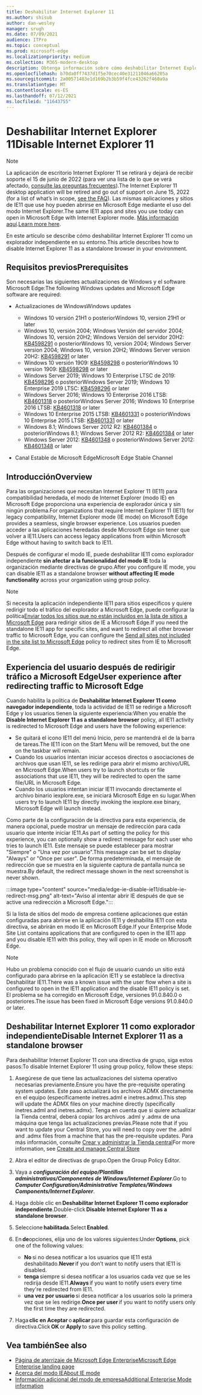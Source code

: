 ```yaml
---
title: Deshabilitar Internet Explorer 11
ms.author: shisub
author: dan-wesley
manager: srugh
ms.date: 07/09/2021
audience: ITPro
ms.topic: conceptual
ms.prod: microsoft-edge
ms.localizationpriority: medium
ms.collection: M365-modern-desktop
description: Obtenga información sobre cómo deshabilitar Internet Explorer 11 y usar el modo de Internet Explorer en Microsoft Edge.
ms.openlocfilehash: b70da0ff7437d1f5e70cec40e31211046a66205a
ms.sourcegitcommit: 2a00571483e1d169b2b3b59f4fce43262f460a9a
ms.translationtype: MT
ms.contentlocale: es-ES
ms.lasthandoff: 07/12/2021
ms.locfileid: "11643755"
---
```

# <a name="disable-internet-explorer-11"></a><span data-ttu-id="c1b98-103">Deshabilitar Internet Explorer 11</span><span class="sxs-lookup"><span data-stu-id="c1b98-103">Disable Internet Explorer 11</span></span>

>[!Note]
> <span data-ttu-id="c1b98-104">La aplicación de escritorio Internet Explorer 11 se retirará y dejará de recibir soporte el 15 de junio de 2022 (para ver una lista de lo que se verá afectado, [consulte las preguntas frecuentes](https://techcommunity.microsoft.com/t5/windows-it-pro-blog/internet-explorer-11-desktop-app-retirement-faq/ba-p/2366549)).</span><span class="sxs-lookup"><span data-stu-id="c1b98-104">The Internet Explorer 11 desktop application will be retired and go out of support on June 15, 2022 (for a list of what’s in scope, [see the FAQ](https://techcommunity.microsoft.com/t5/windows-it-pro-blog/internet-explorer-11-desktop-app-retirement-faq/ba-p/2366549)).</span></span> <span data-ttu-id="c1b98-105">Las mismas aplicaciones y sitios de IE11 que use hoy pueden abrirse en Microsoft Edge mediante el uso del modo Internet Explorer.</span><span class="sxs-lookup"><span data-stu-id="c1b98-105">The same IE11 apps and sites you use today can open in Microsoft Edge with Internet Explorer mode.</span></span> <span data-ttu-id="c1b98-106">[Más información aquí](https://blogs.windows.com/windowsexperience/2021/05/19/the-future-of-internet-explorer-on-windows-10-is-in-microsoft-edge/).</span><span class="sxs-lookup"><span data-stu-id="c1b98-106">[Learn more here](https://blogs.windows.com/windowsexperience/2021/05/19/the-future-of-internet-explorer-on-windows-10-is-in-microsoft-edge/).</span></span>

<span data-ttu-id="c1b98-107">En este artículo se describe cómo deshabilitar Internet Explorer 11 como un explorador independiente en su entorno.</span><span class="sxs-lookup"><span data-stu-id="c1b98-107">This article describes how to disable Internet Explorer 11 as a standalone browser in your environment.</span></span>

## <a name="prerequisites"></a><span data-ttu-id="c1b98-108">Requisitos previos</span><span class="sxs-lookup"><span data-stu-id="c1b98-108">Prerequisites</span></span>

<span data-ttu-id="c1b98-109">Son necesarias las siguientes actualizaciones de Windows y el software Microsoft Edge:</span><span class="sxs-lookup"><span data-stu-id="c1b98-109">The following Windows updates and Microsoft Edge software are required:</span></span>

- <span data-ttu-id="c1b98-110">Actualizaciones de Windows</span><span class="sxs-lookup"><span data-stu-id="c1b98-110">Windows updates</span></span>

  - <span data-ttu-id="c1b98-111">Windows 10 versión 21H1 o posterior</span><span class="sxs-lookup"><span data-stu-id="c1b98-111">Windows 10, version 21H1 or later</span></span>
  - <span data-ttu-id="c1b98-112">Windows 10, versión 2004; Windows Versión del servidor 2004; Windows 10, versión 20H2; Windows Versión del servidor 20H2: [KB4598291](https://support.microsoft.com/topic/february-2-2021-kb4598291-os-builds-19041-789-and-19042-789-preview-6a766199-a4f1-616e-1f5c-58bdc3ca5e3b) o posterior</span><span class="sxs-lookup"><span data-stu-id="c1b98-112">Windows 10, version 2004; Windows Server version 2004; Windows 10, version 20H2; Windows Server version 20H2: [KB4598291](https://support.microsoft.com/topic/february-2-2021-kb4598291-os-builds-19041-789-and-19042-789-preview-6a766199-a4f1-616e-1f5c-58bdc3ca5e3b) or later</span></span>
  - <span data-ttu-id="c1b98-113">Windows 10 versión 1909: [KB4598298](https://support.microsoft.com/topic/january-21-2021-kb4598298-os-build-18363-1350-preview-02dfd9ba-91a2-1b82-dede-42f288c02511) o posterior</span><span class="sxs-lookup"><span data-stu-id="c1b98-113">Windows 10 version 1909: [KB4598298](https://support.microsoft.com/topic/january-21-2021-kb4598298-os-build-18363-1350-preview-02dfd9ba-91a2-1b82-dede-42f288c02511) or later</span></span>
  - <span data-ttu-id="c1b98-114">Windows Server 2019; Windows 10 Enterprise LTSC de 2019: [KB4598296](https://support.microsoft.com/topic/january-21-2021-kb4598296-os-build-17763-1728-preview-4c0931ff-45b7-ff59-5e00-c03b5afb363d) o posterior</span><span class="sxs-lookup"><span data-stu-id="c1b98-114">Windows Server 2019; Windows 10 Enterprise 2019 LTSC: [KB4598296](https://support.microsoft.com/topic/january-21-2021-kb4598296-os-build-17763-1728-preview-4c0931ff-45b7-ff59-5e00-c03b5afb363d) or later</span></span>
  - <span data-ttu-id="c1b98-115">Windows Server 2016; Windows 10 Enterprise 2016 LTSB: [KB4601318](https://support.microsoft.com/topic/february-9-2021-kb4601318-os-build-14393-4225-c5e3de6c-e3e6-ffb5-6197-48b9ce16446e) o posterior</span><span class="sxs-lookup"><span data-stu-id="c1b98-115">Windows Server 2016; Windows 10 Enterprise 2016 LTSB: [KB4601318](https://support.microsoft.com/topic/february-9-2021-kb4601318-os-build-14393-4225-c5e3de6c-e3e6-ffb5-6197-48b9ce16446e) or later</span></span>
  - <span data-ttu-id="c1b98-116">Windows 10 Enterprise 2015 LTSB: [KB4601331](https://support.microsoft.com/office/february-9-2021%e2%80%94kb4601331-os-build-10240-18842-6227d078-fef3-8d67-27e0-1882e6cb79ff?ui=en-US&rs=en-US&ad=US) o posterior</span><span class="sxs-lookup"><span data-stu-id="c1b98-116">Windows 10 Enterprise 2015 LTSB: [KB4601331](https://support.microsoft.com/office/february-9-2021%e2%80%94kb4601331-os-build-10240-18842-6227d078-fef3-8d67-27e0-1882e6cb79ff?ui=en-US&rs=en-US&ad=US) or later</span></span>
  - <span data-ttu-id="c1b98-117">Windows 8.1; Windows Server 2012 R2: [KB4601384](https://support.microsoft.com/topic/february-9-2021-kb4601384-monthly-rollup-16bdbb75-dd4b-2910-abc5-7891c9756b96) o posterior</span><span class="sxs-lookup"><span data-stu-id="c1b98-117">Windows 8.1; Windows Server 2012 R2: [KB4601384](https://support.microsoft.com/topic/february-9-2021-kb4601384-monthly-rollup-16bdbb75-dd4b-2910-abc5-7891c9756b96) or later</span></span>
  - <span data-ttu-id="c1b98-118">Windows Server 2012: [KB4601348](https://support.microsoft.com/topic/february-9-2021-kb4601348-monthly-rollup-2c338c0c-73d6-fb80-cc91-f1a86e80db0c) o posterior</span><span class="sxs-lookup"><span data-stu-id="c1b98-118">Windows Server 2012: [KB4601348](https://support.microsoft.com/topic/february-9-2021-kb4601348-monthly-rollup-2c338c0c-73d6-fb80-cc91-f1a86e80db0c) or later</span></span>
  
- <span data-ttu-id="c1b98-119">Canal Estable de Microsoft Edge</span><span class="sxs-lookup"><span data-stu-id="c1b98-119">Microsoft Edge Stable Channel</span></span>


## <a name="overview"></a><span data-ttu-id="c1b98-120">Introducción</span><span class="sxs-lookup"><span data-stu-id="c1b98-120">Overview</span></span>

<span data-ttu-id="c1b98-121">Para las organizaciones que necesitan Internet Explorer 11 (IE11) para compatibilidad heredada, el modo de Internet Explorer (modo IE) en Microsoft Edge proporciona una experiencia de explorador única y sin ningún problema.</span><span class="sxs-lookup"><span data-stu-id="c1b98-121">For organizations that require Internet Explorer 11 (IE11) for legacy compatibility, Internet Explorer mode (IE mode) on Microsoft Edge provides a seamless, single browser experience.</span></span> <span data-ttu-id="c1b98-122">Los usuarios pueden acceder a las aplicaciones heredadas desde Microsoft Edge sin tener que volver a IE11.</span><span class="sxs-lookup"><span data-stu-id="c1b98-122">Users can access legacy applications from within Microsoft Edge without having to switch back to IE11.</span></span>

<span data-ttu-id="c1b98-123">Después de configurar el modo IE, puede deshabilitar IE11 como explorador independiente **sin afectar a la funcionalidad del modo IE** toda la organización mediante directivas de grupo.</span><span class="sxs-lookup"><span data-stu-id="c1b98-123">After you configure IE mode, you can disable IE11 as a standalone browser **without affecting IE mode functionality** across your organization using group policy.</span></span>

> [!NOTE]
> <span data-ttu-id="c1b98-124">Si necesita la aplicación independiente IE11 para sitios específicos y quiere redirigir todo el tráfico del explorador a Microsoft Edge, puede configurar la política[Enviar todos los sitios que no están incluidos en la lista de sitios a Microsoft Edge](./edge-ie-mode-policies.md#redirect-sites-from-ie-to-microsoft-edge) para redirigir sitios de IE a Microsoft Edge.</span><span class="sxs-lookup"><span data-stu-id="c1b98-124">If you need the standalone IE11 app for specific sites, and want to redirect all other browser traffic to Microsoft Edge, you can configure the [Send all sites not included in the site list to Microsoft Edge](./edge-ie-mode-policies.md#redirect-sites-from-ie-to-microsoft-edge) policy to redirect sites from IE to Microsoft Edge.</span></span>

## <a name="user-experience-after-redirecting-traffic-to-microsoft-edge"></a><span data-ttu-id="c1b98-125">Experiencia del usuario después de redirigir tráfico a Microsoft Edge</span><span class="sxs-lookup"><span data-stu-id="c1b98-125">User experience after redirecting traffic to Microsoft Edge</span></span>

<span data-ttu-id="c1b98-126">Cuando habilita la política de **Deshabilitar Internet Explorer 11 como navegador independiente**, toda la actividad de IE11 se redirige a Microsoft Edge y los usuarios tienen la siguiente experiencia:</span><span class="sxs-lookup"><span data-stu-id="c1b98-126">When you enable the **Disable Internet Explorer 11 as a standalone browser** policy, all IE11 activity is redirected to Microsoft Edge and users have the following experience:</span></span>

- <span data-ttu-id="c1b98-127">Se quitará el icono IE11 del menú Inicio, pero se mantendrá el de la barra de tareas.</span><span class="sxs-lookup"><span data-stu-id="c1b98-127">The IE11 icon on the Start Menu will be removed, but the one on the taskbar will remain.</span></span>
- <span data-ttu-id="c1b98-128">Cuando los usuarios intentan iniciar accesos directos o asociaciones de archivos que usan IE11, se les redirige para abrir el mismo archivo/URL en Microsoft Edge.</span><span class="sxs-lookup"><span data-stu-id="c1b98-128">When users try to launch shortcuts or file associations that use IE11, they will be redirected to open the same file/URL in Microsoft Edge.</span></span>
- <span data-ttu-id="c1b98-129">Cuando los usuarios intentan iniciar IE11 invocando directamente el archivo binario iexplore.exe, se iniciará Microsoft Edge en su lugar.</span><span class="sxs-lookup"><span data-stu-id="c1b98-129">When users try to launch IE11 by directly invoking the iexplore.exe binary, Microsoft Edge will launch instead.</span></span>

<span data-ttu-id="c1b98-130">Como parte de la configuración de la directiva para esta experiencia, de manera opcional, puede mostrar un mensaje de redirección para cada usuario que intente iniciar IE11.</span><span class="sxs-lookup"><span data-stu-id="c1b98-130">As part of setting the policy for this experience, you can optionally show a redirect message for each user who tries to launch IE11.</span></span> <span data-ttu-id="c1b98-131">Este mensaje se puede establecer para mostrar "Siempre" o "Una vez por usuario".</span><span class="sxs-lookup"><span data-stu-id="c1b98-131">This message can be set to display "Always" or "Once per user".</span></span> <span data-ttu-id="c1b98-132">De forma predeterminada, el mensaje de redirección que se muestra en la siguiente captura de pantalla nunca se muestra.</span><span class="sxs-lookup"><span data-stu-id="c1b98-132">By default, the redirect message shown in the next screenshot is never shown.</span></span>

:::image type="content" source="media/edge-ie-disable-ie11/disable-ie-redirect-msg.png" alt-text="Aviso al intentar abrir IE después de que se active una redirección a Microsoft Edge.":::

<span data-ttu-id="c1b98-134">Si la lista de sitios del modo de empresa contiene aplicaciones que están configuradas para abrirse en la aplicación IE11 y deshabilita IE11 con esta directiva, se abrirán en modo IE en Microsoft Edge.</span><span class="sxs-lookup"><span data-stu-id="c1b98-134">If your Enterprise Mode Site List contains applications that are configured to open in the IE11 app and you disable IE11 with this policy, they will open in IE mode on Microsoft Edge.</span></span>
> [!NOTE]
> <span data-ttu-id="c1b98-135">Hubo un problema conocido con el flujo de usuario cuando un sitio está configurado para abrirse en la aplicación IE11 y se establece la directiva Deshabilitar IE11.</span><span class="sxs-lookup"><span data-stu-id="c1b98-135">There was a known issue with the user flow when a site is configured to open in the IE11 application and the disable IE11 policy is set.</span></span> <span data-ttu-id="c1b98-136">El problema se ha corregido en Microsoft Edge, versiones 91.0.840.0 o posteriores.</span><span class="sxs-lookup"><span data-stu-id="c1b98-136">The issue has been fixed in Microsoft Edge versions 91.0.840.0 or later.</span></span>

## <a name="disable-internet-explorer-11-as-a-standalone-browser"></a><span data-ttu-id="c1b98-137">Deshabilitar Internet Explorer 11 como explorador independiente</span><span class="sxs-lookup"><span data-stu-id="c1b98-137">Disable Internet Explorer 11 as a standalone browser</span></span>

<span data-ttu-id="c1b98-138">Para deshabilitar Internet Explorer 11 con una directiva de grupo, siga estos pasos:</span><span class="sxs-lookup"><span data-stu-id="c1b98-138">To disable Internet Explorer 11 using group policy, follow these steps:</span></span>

1. <span data-ttu-id="c1b98-139">Asegúrese de que tiene las actualizaciones del sistema operativo necesarias previamente.</span><span class="sxs-lookup"><span data-stu-id="c1b98-139">Ensure you have the pre-requisite operating system updates.</span></span> <span data-ttu-id="c1b98-140">Este paso actualizará los archivos ADMX directamente en el equipo (específicamente inetres.adml e inetres.admx).</span><span class="sxs-lookup"><span data-stu-id="c1b98-140">This step will update the ADMX files on your machine directly (specifically inetres.adml and inetres.admx).</span></span> <span data-ttu-id="c1b98-141">Tenga en cuenta que si quiere actualizar la Tienda central, deberá copiar los archivos .adml y .admx de una máquina que tenga las actualizaciones previas.</span><span class="sxs-lookup"><span data-stu-id="c1b98-141">Please note that if you want to update your Central Store, you will need to copy over the .adml and .admx files from a machine that has the pre-requisite updates.</span></span> <span data-ttu-id="c1b98-142">Para más información, consulte [Crear y administrar la Tienda central](/troubleshoot/windows-client/group-policy/create-and-manage-central-store)</span><span class="sxs-lookup"><span data-stu-id="c1b98-142">For more information, see [Create and manage Central Store](/troubleshoot/windows-client/group-policy/create-and-manage-central-store)</span></span>
2. <span data-ttu-id="c1b98-143">Abra el editor de directivas de grupo.</span><span class="sxs-lookup"><span data-stu-id="c1b98-143">Open the Group Policy Editor.</span></span>
3. <span data-ttu-id="c1b98-144">Vaya a ***configuración del equipo/Plantillas administrativas/Componentes de Windows/Internet Explorer***.</span><span class="sxs-lookup"><span data-stu-id="c1b98-144">Go to ***Computer Configuration/Administrative Templates/Windows Components/Internet Explorer***.</span></span> 
4. <span data-ttu-id="c1b98-145">Haga doble clic en **Deshabilitar Internet Explorer 11 como explorador independiente**.</span><span class="sxs-lookup"><span data-stu-id="c1b98-145">Double-click **Disable Internet Explorer 11 as a standalone browser**.</span></span>
5. <span data-ttu-id="c1b98-146">Seleccione **habilitada**.</span><span class="sxs-lookup"><span data-stu-id="c1b98-146">Select **Enabled**.</span></span>
6. <span data-ttu-id="c1b98-147">En **de**opciones, elija uno de los valores siguientes:</span><span class="sxs-lookup"><span data-stu-id="c1b98-147">Under **Options**, pick one of the following values:</span></span>

   - <span data-ttu-id="c1b98-148">**No** si no desea notificar a los usuarios que IE11 está deshabilitado.</span><span class="sxs-lookup"><span data-stu-id="c1b98-148">**Never** if you don’t want to notify users that IE11 is disabled.</span></span>
   - <span data-ttu-id="c1b98-149">**tenga** siempre si desea notificar a los usuarios cada vez que se les redirija desde IE11.</span><span class="sxs-lookup"><span data-stu-id="c1b98-149">**Always** if you want to notify users every time they're redirected from IE11.</span></span>
   - <span data-ttu-id="c1b98-150">**una vez por usuario** si desea notificar a los usuarios solo la primera vez que se les redirige.</span><span class="sxs-lookup"><span data-stu-id="c1b98-150">**Once per user** if you want to notify users only the first time they are redirected.</span></span>

7. <span data-ttu-id="c1b98-151">Haga **clic en Aceptar** o **aplicar** para guardar esta configuración de directiva.</span><span class="sxs-lookup"><span data-stu-id="c1b98-151">Click **OK** or **Apply** to save this policy setting.</span></span>

## <a name="see-also"></a><span data-ttu-id="c1b98-152">Vea también</span><span class="sxs-lookup"><span data-stu-id="c1b98-152">See also</span></span>

- [<span data-ttu-id="c1b98-153">Página de aterrizaje de Microsoft Edge Enterprise</span><span class="sxs-lookup"><span data-stu-id="c1b98-153">Microsoft Edge Enterprise landing page</span></span>](https://aka.ms/EdgeEnterprise)
- [<span data-ttu-id="c1b98-154">Acerca del modo IE</span><span class="sxs-lookup"><span data-stu-id="c1b98-154">About IE mode</span></span>](./edge-ie-mode.md)
- [<span data-ttu-id="c1b98-155">Información adicional del modo de empresa</span><span class="sxs-lookup"><span data-stu-id="c1b98-155">Additional Enterprise Mode information</span></span>](/internet-explorer/ie11-deploy-guide/enterprise-mode-overview-for-ie11)
